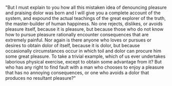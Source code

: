 "But I must explain to you how all this mistaken idea of denouncing 
pleasure and praising dolor was born and I will give you a complete account 
of the system, and expound the actual teachings of the great explorer of 
the truth, the master-builder of human happiness. No one rejects, dislikes, 
or avoids pleasure itself, because it is pleasure, but because those who do 
not know how to pursue pleasure rationally encounter consequences that are 
extremely painful. Nor again is there anyone who loves or pursues or 
desires to obtain dolor of itself, because it is dolor, but because 
occasionally circumstances occur in which toil and dolor can procure him 
some great pleasure. To take a trivial example, which of us ever undertakes 
laborious physical exercise, except to obtain some advantage from it? But 
who has any right to find fault with a man who chooses to enjoy a pleasure 
that has no annoying consequences, or one who avoids a dolor that produces 
no resultant pleasure?"   